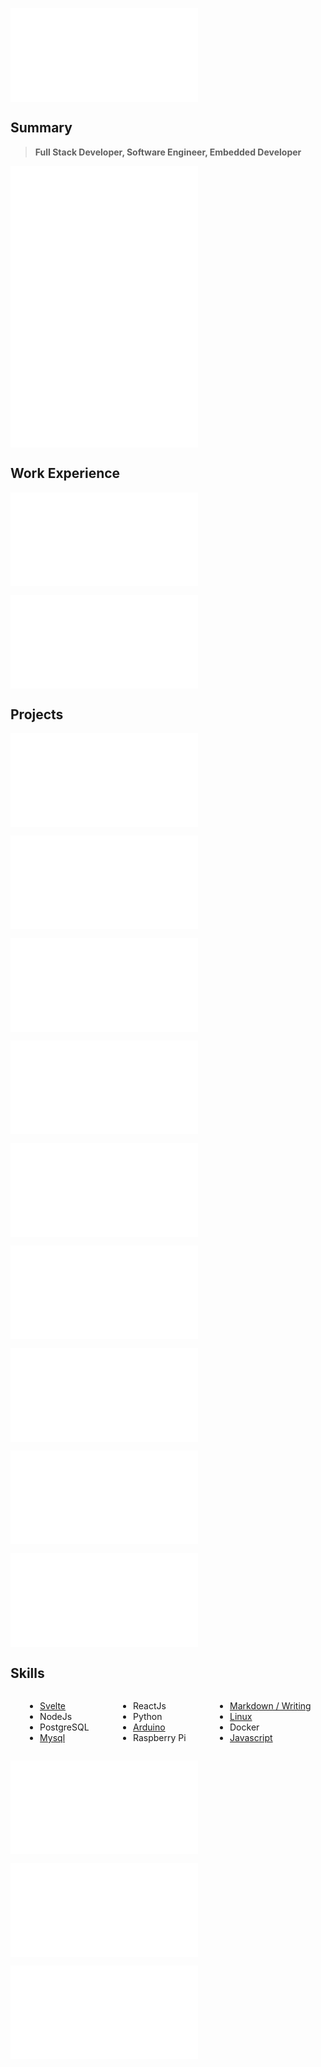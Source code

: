 ![](/header.md)

## Summary

> **Full Stack Developer, Software Engineer, Embedded Developer**

![](/summaries/electronic.md)
![](/summaries/web.md)
![](/summaries/linux.md)

## Work Experience

![](/experience/escobedo%20medina.md)

![](/experience/taionca.md)

## Projects

![](/projects/baby%20jarvis.md)

![](/projects/taionca%20web.md)

![](/projects/arduinooven.md)

![](/projects/bitcoin%20miners%20monitoring%20scripts.md)

![](/projects/helical%20milling.md)

![](/projects/CNC%20router.md)


![](/projects/chess%20clock.md)

![](/projects/getbookmarklets.short.md)

![](/projects/webpipe.short.md)

## Skills

<div class="columnList" style="display: flex; justify-content: space-around">
<div style="display: flex; flex-direction: column">

- [Svelte](https://github.com/madacol/bolivarparalelo)
- NodeJs
- PostgreSQL
- [Mysql](https://stackoverflow.com/search?q=user:3163120+[mysql])

</div>
<div style="display: flex; flex-direction: column">

- ReactJs
- Python
- [Arduino](https://github.com/madacol/ArduinoOven)
- Raspberry Pi

</div>
<div style="display: flex; flex-direction: column">

- [Markdown / Writing](https://madacol.com/blog)
- [Linux](https://stackoverflow.com/search?q=user:3163120+[linux])
- Docker
- [Javascript](https://stackoverflow.com/search?q=user:3163120+[javascript])

</div>
</div>

![](/education.md)

![](/languages.md)

![](/other_profiles.md)
